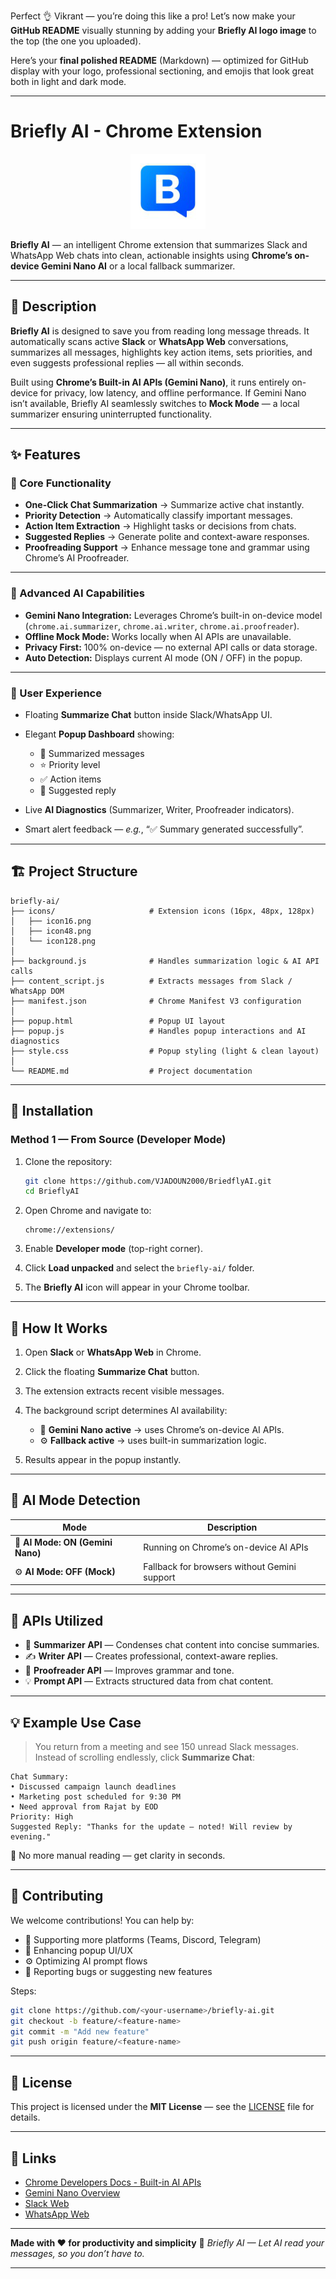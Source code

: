 Perfect 👌 Vikrant — you’re doing this like a pro!
Let’s now make your **GitHub README** visually stunning by adding your **Briefly AI logo image** to the top (the one you uploaded).

Here’s your **final polished README** (Markdown) — optimized for GitHub display with your logo, professional sectioning, and emojis that look great both in light and dark mode.

---

# **Briefly AI - Chrome Extension**

<p align="center">
  <img src="icons/icon128.png" alt="Briefly AI Logo" width="120"/>
</p>

**Briefly AI** — an intelligent Chrome extension that summarizes Slack and WhatsApp Web chats into clean, actionable insights using **Chrome’s on-device Gemini Nano AI** or a local fallback summarizer.

---

## 🧠 Description

**Briefly AI** is designed to save you from reading long message threads.
It automatically scans active **Slack** or **WhatsApp Web** conversations, summarizes all messages, highlights key action items, sets priorities, and even suggests professional replies — all within seconds.

Built using **Chrome’s Built-in AI APIs (Gemini Nano)**, it runs entirely on-device for privacy, low latency, and offline performance.
If Gemini Nano isn’t available, Briefly AI seamlessly switches to **Mock Mode** — a local summarizer ensuring uninterrupted functionality.

---

## ✨ Features

### 🧩 Core Functionality

* **One-Click Chat Summarization** → Summarize active chat instantly.
* **Priority Detection** → Automatically classify important messages.
* **Action Item Extraction** → Highlight tasks or decisions from chats.
* **Suggested Replies** → Generate polite and context-aware responses.
* **Proofreading Support** → Enhance message tone and grammar using Chrome’s AI Proofreader.

---

### 💫 Advanced AI Capabilities

* **Gemini Nano Integration:** Leverages Chrome’s built-in on-device model (`chrome.ai.summarizer`, `chrome.ai.writer`, `chrome.ai.proofreader`).
* **Offline Mock Mode:** Works locally when AI APIs are unavailable.
* **Privacy First:** 100% on-device — no external API calls or data storage.
* **Auto Detection:** Displays current AI mode (ON / OFF) in the popup.

---

### 🧰 User Experience

* Floating **Summarize Chat** button inside Slack/WhatsApp UI.
* Elegant **Popup Dashboard** showing:

  * 📝 Summarized messages
  * ⭐ Priority level
  * ✅ Action items
  * 💬 Suggested reply
* Live **AI Diagnostics** (Summarizer, Writer, Proofreader indicators).
* Smart alert feedback — *e.g.*, “✅ Summary generated successfully”.

---

## 🏗️ Project Structure

```
briefly-ai/
├── icons/                     # Extension icons (16px, 48px, 128px)
│   ├── icon16.png
│   ├── icon48.png
│   └── icon128.png
│
├── background.js              # Handles summarization logic & AI API calls
├── content_script.js          # Extracts messages from Slack / WhatsApp DOM
├── manifest.json              # Chrome Manifest V3 configuration
│
├── popup.html                 # Popup UI layout
├── popup.js                   # Handles popup interactions and AI diagnostics
├── style.css                  # Popup styling (light & clean layout)
│
└── README.md                  # Project documentation
```

---

## 🚀 Installation

### Method 1 — From Source (Developer Mode)

1. Clone the repository:

   ```bash
   git clone https://github.com/VJADOUN2000/BriedflyAI.git
   cd BrieflyAI
   ```
2. Open Chrome and navigate to:

   ```
   chrome://extensions/
   ```
3. Enable **Developer mode** (top-right corner).
4. Click **Load unpacked** and select the `briefly-ai/` folder.
5. The **Briefly AI** icon will appear in your Chrome toolbar.

---

## 🧪 How It Works

1. Open **Slack** or **WhatsApp Web** in Chrome.
2. Click the floating **Summarize Chat** button.
3. The extension extracts recent visible messages.
4. The background script determines AI availability:

   * 🧠 **Gemini Nano active** → uses Chrome’s on-device AI APIs.
   * ⚙️ **Fallback active** → uses built-in summarization logic.
5. Results appear in the popup instantly.

---

## 🧠 AI Mode Detection

| Mode                             | Description                                  |
| -------------------------------- | -------------------------------------------- |
| 🧠 **AI Mode: ON (Gemini Nano)** | Running on Chrome’s on-device AI APIs        |
| ⚙️ **AI Mode: OFF (Mock)**       | Fallback for browsers without Gemini support |

---

## 🤖 APIs Utilized

* 🧩 **Summarizer API** — Condenses chat content into concise summaries.
* ✍️ **Writer API** — Creates professional, context-aware replies.
* 🧹 **Proofreader API** — Improves grammar and tone.
* 💡 **Prompt API** — Extracts structured data from chat content.

---

## 💡 Example Use Case

> You return from a meeting and see 150 unread Slack messages.
> Instead of scrolling endlessly, click **Summarize Chat**:

```
Chat Summary:
• Discussed campaign launch deadlines  
• Marketing post scheduled for 9:30 PM  
• Need approval from Rajat by EOD  
Priority: High  
Suggested Reply: "Thanks for the update — noted! Will review by evening."
```

🎯 No more manual reading — get clarity in seconds.

---

## 🤝 Contributing

We welcome contributions! You can help by:

* 🧩 Supporting more platforms (Teams, Discord, Telegram)
* 🎨 Enhancing popup UI/UX
* ⚙️ Optimizing AI prompt flows
* 🐞 Reporting bugs or suggesting new features

Steps:

```bash
git clone https://github.com/<your-username>/briefly-ai.git
git checkout -b feature/<feature-name>
git commit -m "Add new feature"
git push origin feature/<feature-name>
```

---

## 🪪 License

This project is licensed under the **MIT License** — see the [LICENSE](LICENSE) file for details.

---

## 🔗 Links

* [Chrome Developers Docs - Built-in AI APIs](https://developer.chrome.com/docs/ai/)
* [Gemini Nano Overview](https://ai.google.dev/gemini)
* [Slack Web](https://slack.com/)
* [WhatsApp Web](https://web.whatsapp.com/)

---

**Made with ❤️ for productivity and simplicity**
💬 *Briefly AI — Let AI read your messages, so you don’t have to.*

---


